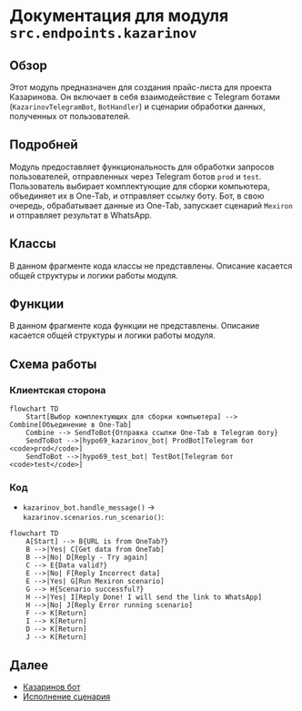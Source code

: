 # Документация для модуля `src.endpoints.kazarinov`

## Обзор

Этот модуль предназначен для создания прайс-листа для проекта Казаринова. Он включает в себя взаимодействие с Telegram ботами (`KazarinovTelegramBot`, `BotHandler`) и сценарии обработки данных, полученных от пользователей.

## Подробней

Модуль предоставляет функциональность для обработки запросов пользователей, отправленных через Telegram ботов `prod` и `test`. Пользователь выбирает комплектующие для сборки компьютера, объединяет их в One-Tab, и отправляет ссылку боту. Бот, в свою очередь, обрабатывает данные из One-Tab, запускает сценарий `Mexiron` и отправляет результат в WhatsApp.

## Классы

В данном фрагменте кода классы не представлены. Описание касается общей структуры и логики работы модуля.

## Функции

В данном фрагменте кода функции не представлены. Описание касается общей структуры и логики работы модуля.

## Схема работы

### Клиентская сторона

```mermaid
flowchart TD
    Start[Выбор комплектующих для сборки компьютера] --> Combine[Объединение в One-Tab]
    Combine --> SendToBot{Отправка ссылки One-Tab в Telegram боту}
    SendToBot -->|hypo69_kazarinov_bot| ProdBot[Telegram бот <code>prod</code>]
    SendToBot -->|hypo69_test_bot| TestBot[Telegram бот <code>test</code>]
```

### Код

- `kazarinov_bot.handle_message()` -> `kazarinov.scenarios.run_scenario()`:

```mermaid
flowchart TD
    A[Start] --> B{URL is from OneTab?}
    B -->|Yes| C[Get data from OneTab]
    B -->|No| D[Reply - Try again]
    C --> E{Data valid?}
    E -->|No| F[Reply Incorrect data]
    E -->|Yes| G[Run Mexiron scenario]
    G --> H{Scenario successful?}
    H -->|Yes| I[Reply Done! I will send the link to WhatsApp]
    H -->|No| J[Reply Error running scenario]
    F --> K[Return]
    I --> K[Return]
    D --> K[Return]
    J --> K[Return]
```

## Далее

- [Казаринов бот](https://github.com/hypo69/hypo/blob/master/src/endpoints/kazarinov/kazarinov_bot.ru.md)
- [Исполнение сценария](https://github.com/hypo69/hypo/blob/master/src/endpoints/kazarinov/scenarios/readme.ru.md)